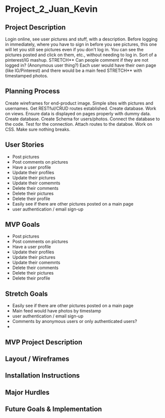 # Project_2_Juan_Kevin

## Project Description
Login online, see user pictures and stuff, with a description.  Before logging in immediately, where you have to sign in before you see pictures, this one will let you still see pictures even if you don't log in.  You can see the pictures posted and click on them, etc., without needing to log in.  Sort of a pinterest/IG mashup.  STRETCH** Can people comment if they are not logged in? (Anonymous user thing?)  Each user would have their own page (like IG/Pinterest) and there would be a main feed STRETCH** with timestamped photos.

## Planning Process
Create wireframes for end-product image. Simple sites with pictures and usernames. Get RESTful/CRUD routes established.  Create database. Work on views.  Ensure data is displayed on pages properly with dummy data. Create database.  Create Schema for users/photos. Connect the database to the code. Test for the connection. Attach routes to the databse. Work on CSS. Make sure nothing breaks.

## User Stories
- Post pictures
- Post comments on pictures
- Have a user profile
- Update their profiles
- Update their pictures
- Update their comemnts
- Delete their comments
- Delete their pictures
- Delete their profile
- Easily see if there are other pictures posted on a main page
- user authentication / email sign-up

## MVP Goals
- Post pictures
- Post comments on pictures
- Have a user profile
- Update their profiles
- Update their pictures
- Update their comemnts
- Delete their comments
- Delete their pictures
- Delete their profile

## Stretch Goals
- Easily see if there are other pictures posted on a main page
- Main feed would have photos by timestamp
- user authentication / email sign-up
- Comments by anonymous users or only authenticated users?
- 

## MVP Project Description

## Layout / Wireframes

## Installation Instructions

## Major Hurdles

## Future Goals & Implementation

